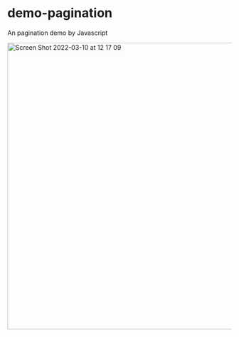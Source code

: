 # demo-pagination

An pagination demo by Javascript


<img width="645" alt="Screen Shot 2022-03-10 at 12 17 09" src="https://user-images.githubusercontent.com/42990346/157581816-c67ec492-7517-4f19-8373-6983815e94fd.png">
